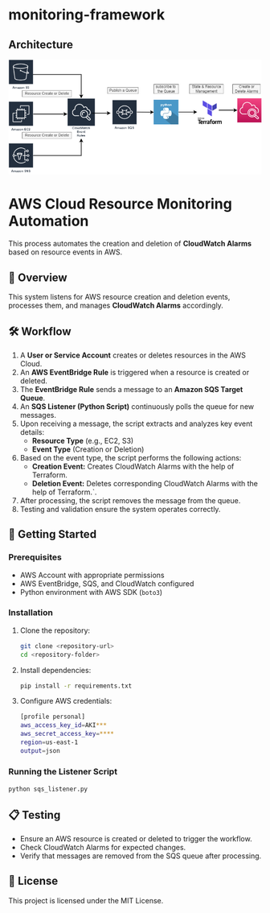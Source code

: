 # monitoring-framework

## Architecture

![Monitoring Framework](Diagrams/Monitoring-Framework.png)

# AWS Cloud Resource Monitoring Automation

This process automates the creation and deletion of **CloudWatch Alarms** based on resource events in AWS.

## 📌 Overview

This system listens for AWS resource creation and deletion events, processes them, and manages **CloudWatch Alarms** accordingly.

## 🛠️ Workflow

1. A **User or Service Account** creates or deletes resources in the AWS Cloud.
2. An **AWS EventBridge Rule** is triggered when a resource is created or deleted.
3. The **EventBridge Rule** sends a message to an **Amazon SQS Target Queue**.
4. An **SQS Listener (Python Script)** continuously polls the queue for new messages.
5. Upon receiving a message, the script extracts and analyzes key event details:
   - **Resource Type** (e.g., EC2, S3)
   - **Event Type** (Creation or Deletion)
6. Based on the event type, the script performs the following actions:
   - **Creation Event:** Creates CloudWatch Alarms with the help of Terraform.
   - **Deletion Event:** Deletes corresponding CloudWatch Alarms with the help of Terraform.`.
7. After processing, the script removes the message from the queue.
8. Testing and validation ensure the system operates correctly.

## 🚀 Getting Started

### Prerequisites
- AWS Account with appropriate permissions
- AWS EventBridge, SQS, and CloudWatch configured
- Python environment with AWS SDK (`boto3`)

### Installation
1. Clone the repository:
   ```sh
   git clone <repository-url>
   cd <repository-folder>
   ```
2. Install dependencies:
   ```sh
   pip install -r requirements.txt
   
   ```
3. Configure AWS credentials:
   ```sh
   [profile personal]
   aws_access_key_id=AKI***
   aws_secret_access_key=****
   region=us-east-1
   output=json
   ```

### Running the Listener Script
```sh
python sqs_listener.py
```

## 📋 Testing
- Ensure an AWS resource is created or deleted to trigger the workflow.
- Check CloudWatch Alarms for expected changes.
- Verify that messages are removed from the SQS queue after processing.

## 📖 License
This project is licensed under the MIT License.
